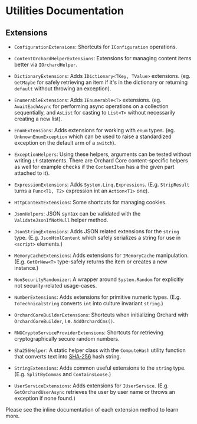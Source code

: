 # Utilities Documentation


## Extensions

- `ConfigurationExtensions`: Shortcuts for `IConfiguration` operations.
- `ContentOrchardHelperExtensions`: Extensions for managing content items better via `IOrchardHelper`.
- `DictionaryExtensions`: Adds `IDictionary<TKey, TValue>` extensions. (eg. `GetMaybe` for safely retrieving an item if it's in the dictionary or returning `default` without throwing an exception).
- `EnumerableExtensions`: Adds `IEnumerable<T>` extensions. (eg. `AwaitEachAsync` for performing async operations on a collection sequentially, and `AsList` for casting to `List<T>` without necessarily creating a new list).
- `EnumExtensions`: Adds extensions for working with `enum` types. (eg. `UnknownEnumException` which can be used to raise a standardized exception on the default arm of a `switch`).
- `ExceptionHelpers`: Using these helpers, arguments can be tested without writing `if` statements. There are Orchard Core content-specific helpers as well for example checks if the `ContentItem` has a the given part attached to it).
- `ExpressionExtensions`: Adds `System.Linq.Expressions`. (E.g. `StripResult` turns a `Func<T1, T2>` expression int an `Action<T1>` one).
- `HttpContextExtensions`: Some shortcuts for managing cookies.
- `JsonHelpers`: JSON syntax can be validated with the `ValidateJsonIfNotNull` helper method.
- `JsonStringExtensions`: Adds JSON related extensions for the `string` type. (E.g. `JsonHtmlContent` which safely serializes a string for use in `<script>` elements.)
- `MemoryCacheExtensions`: Adds extensions for `IMemoryCache` manipulation. (E.g. `GetOrNew<T>` type-safely returns the item or creates a new instance.)
- `NonSecurityRandomizer`: A wrapper around `System.Random` for explicitly not security-related usage-cases.
- `NumberExtensions`: Adds extensions for primitive numeric types. (E.g. `ToTechnicalString` converts `int` into culture invariant `string`.)
- `OrchardCoreBuilderExtensions`: Shortcuts when initializing Orchard with `OrchardCoreBuilder`, i.e. `AddOrchardCms()`.
- `RNGCryptoServiceProviderExtensions`: Shortcuts for retrieving cryptographically secure random numbers.
- `Sha256Helper`: A static helper class with the `ComputeHash` utility function that converts text into [SHA-256](https://en.wikipedia.org/wiki/SHA-256) hash string.
- `StringExtensions`: Adds common useful extensions to the `string` type. (E.g. `SplitByCommas` and `ContainsLoose`.) 

- `UserServiceExtensions`: Adds extensions for `IUserService`. (E.g. `GetOrchardUserAsync` retrieves the user by user name or throws an exception if none found.)

Please see the inline documentation of each extension method to learn more.
